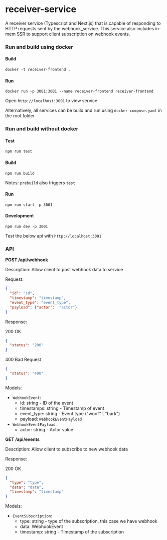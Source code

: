 # receiver-service
A receiver service (Typescript and Next.js) that is capable of responding to HTTP requests sent by the webhook_service.
This service also includes in-mem SSR to support client subscription on webhook events.

### Run and build using docker

#### Build
```
docker -t receiver-frontend .
```

#### Run
```
docker run -p 3001:3001 --name receiver-frontend receiver-frontend
```

Open `http://localhost:3001` to view service

Alternatively, all services can be build and run using `docker-compose.yaml` in the root folder

### Run and build without docker

#### Test
```
npm run test
```

#### Build
```
npm run build
```
Notes: `prebuild` also triggers `test`

#### Run
```
npm run start -p 3001
```

#### Development
```
npm run dev -p 3001
```

Test the below api with `http://localhost:3001`

### API

**POST /api/webhook**

Description: Allow client to post webhook data to service

Request:

```json
{
  "id": "id",
  "timestamp": "timestamp",
  "event_type": "event_type",
  "payload": {"actor":  "actor"}
}
```

Response:

200 OK
```json
{
  "status": "200"
}
```

400 Bad Request
```json
{
  "status": "400"
}
```
Models:
- `WebhookEvent`:
  - id: string - ID of the event
  - timestamps: string - Timestamp of event
  - event_type: string - Event type ("woof" | "bark")
  - payload: `WebhookEventPayload`
- `WebhookEventPayload`:
  - actor: string - Actor value

**GET /api/events**

Description: Allow client to subscribe to new webhook data

Response:

200 OK
```json
{
  "type": "type",
  "data": "data",
  "timestamp": "timestamp"
}
```

Models:
- `EventSubscription`:
  - type: string - type of the subscription, this case we have webhook
  - data: WebhookEvent
  - timestamp: string - Timestamp of the subscription
